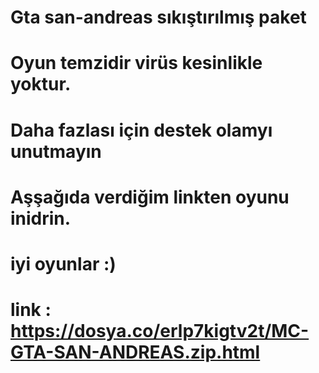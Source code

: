 # Gta  san-andreas sıkıştırılmış paket 
# Oyun temzidir virüs kesinlikle yoktur.
# Daha fazlası için destek  olamyı unutmayın 
# Aşşağıda verdiğim linkten oyunu inidrin.
# iyi oyunlar :)

# link : https://dosya.co/erlp7kigtv2t/MC-GTA-SAN-ANDREAS.zip.html
